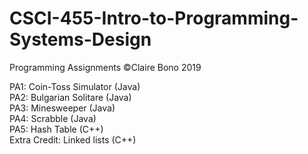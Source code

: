 # CSCI-455-Intro-to-Programming-Systems-Design
Programming Assignments ©Claire Bono 2019

PA1: Coin-Toss Simulator (Java)  
PA2: Bulgarian Solitare (Java)  
PA3: Minesweeper (Java)  
PA4: Scrabble (Java)  
PA5: Hash Table (C++)  
Extra Credit: Linked lists (C++)  
